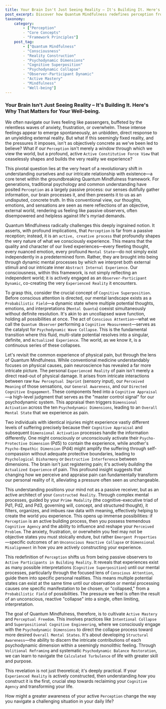 ```yaml
---
title: Your Brain Isn't Just Seeing Reality – It's Building It. Here's Why That Matters for Your Well-being.
post_excerpt: Discover how Quantum Mindfulness redefines perception from a passive reception to an active, creative force. This profound framework reveals that our minds don't just observe reality, but actively participate in its construction, offering a powerful avenue for transforming anxiety, frustration, and overwhelm into states of greater well-being and personal agency.
taxonomy:
    category:
        - ["Perception"
        - "Core Concepts"
        - "Framework Principles"]
    post_tag:
        - ["Quantum Mindfulness"
        - "Consciousness"
        - "Reality Construction"
        - "Psychodynamic Dimensions"
        - "Cognitive Superposition"
        - "Psychodynamic Collapse"
        - "Observer-Participant Dynamic"
        - "Active Mastery"
        - "Mindfulness"
        - "Well-being"]
---
```

### Your Brain Isn't Just Seeing Reality – It's Building It. Here's Why That Matters for Your Well-being.

We often navigate our lives feeling like passengers, buffeted by the relentless waves of anxiety, frustration, or overwhelm. These intense feelings appear to emerge spontaneously, an unbidden, direct response to an unyielding external reality. But what if this seemingly fixed reality, and the pressures it imposes, isn't as objectively concrete as we've been led to believe? What if our `Perception` isn't merely a window through which we view the world, but a profound, active `Active Constitutive Force View` that ceaselessly shapes and builds the very reality we experience?

This pivotal question lies at the very heart of a revolutionary shift in understanding ourselves and our intricate relationship with existence—a core tenet within the groundbreaking Quantum Mindfulness framework. For generations, traditional psychology and common understanding have posited `Perception` as a largely passive process: our senses dutifully gather information, our brain processes it, and then presents it to us as an undisputed, concrete truth. In this conventional view, our thoughts, emotions, and sensations are seen as mere reflections of an objective, external world, rendering us feeling like passive observers, often disempowered and helpless against life's myriad demands.

Quantum Mindfulness radically challenges this deeply ingrained notion. It asserts, with profound implications, that `Perception` is far from a passive reception; instead, it is an `active, creative process` that profoundly shapes the very nature of what we consciously experience. This means that the quality and character of our lived experiences—every fleeting thought, every nuanced emotion, every profound `Mental State`—do not simply exist independently in a predetermined form. Rather, they are brought into being through dynamic mental processes by which we interpret both external stimuli and our intricate inner `Abstract Internal Experience`. Our consciousness, within this framework, is not simply reflecting an independent world; it is actively engaged as an `Observer-Participant Dynamic`, co-creating the very `Experienced Reality` it encounters.

To grasp this, consider the crucial concept of `Cognitive Superposition`. Before conscious attention is directed, our mental landscape exists as a `Probabilistic Field`—a dynamic state where multiple potential thoughts, emotions, and interpretations (`Mental Quanta`) coexist simultaneously without definite resolution. It's akin to an uncollapsed wave function, holding all possibilities at once. The act of `Conscious Attention`—what we call the `Quantum Observer` performing a `Cognitive Measurement`—serves as the catalyst for `Psychodynamic Wave Collapse`. This is the fundamental transition where this fluid, multi-state potential resolves into a singular, definite, and `Actualized Experience`. The world, as we know it, is a continuous series of these collapses.

Let's revisit the common experience of physical pain, but through the lens of Quantum Mindfulness. While conventional medicine understandably focuses on physical causes, pain neuroscience has revealed a far more intricate picture. The personal `Experienced Reality` of pain isn't merely a direct read-out of physical damage. It arises from intricate interactions between raw `Raw Perceptual Imprint` (sensory input), our `Perceived Meaning` of those sensations, our `General Awareness`, and our `Directed Cognitive Engagement`. These components feed into a `Cognitive Appraisal`—a high-level judgment that serves as the "master control signal" for our psychodynamic system. This appraisal then triggers `Dimensional Activation` across the ten `Psychodynamic Dimensions`, leading to an `Overall Mental State` that we experience as pain.

Two individuals with identical injuries might experience vastly different levels of suffering precisely because their `Cognitive Appraisal` and subsequent `Dimensional Activation` processes handle the information differently. One might consciously or unconsciously activate their `Psycho-Protective Dimension` (Pd5) to contain the experience, while another's `Psycho-Empathic Dimension` (Pd4) might amplify the suffering through self-compassion without adequate protective boundaries, leading to `Psychological Disharmony` or `Destructive Interference` between dimensions. The brain isn't just registering pain; it's actively *building* the `Actualized Experience` of pain. This profound insight suggests that changing how we perceive and appraise pain can fundamentally transform our personal reality of it, alleviating a pressure often seen as unchangeable.

This understanding positions your mind not as a passive receiver, but as an active architect of your `Constructed Reality`. Through complex mental processes, guided by your `Prime Modality` (the cognitive-executive triad of Pd1, Pd2, and Pd3, governing will, concept, and structured thought), it filters, organizes, and imbues raw data with meaning, effectively helping to create the world you experience. This opens up immense possibilities: if `Perception` is an active building process, then you possess tremendous `Cognitive Agency` and the ability to influence and reshape your `Perceived Problem`. The anxiety, frustration, or overwhelm you feel may not be objective states you must stoically endure, but rather `Emergent Properties`—specific outcomes of an `Unconscious Reactive Collapse` or `Dimensional Misalignment` in how you are actively constructing your experience.

This redefinition of `Perception` shifts us from being passive observers to `Active Participants in Building Reality`. It reveals that experiences exist as many possible interpretations (`Cognitive Superposition`) until our mental processes, particularly through the focused lens of `Conscious Attention`, guide them into specific personal realities. This means multiple potential states can exist at the same time until our observation or mental processing causes one specific manifestation to be chosen, or "collapsed," from a `Probabilistic Field` of possibilities. The pressure we feel is often the result of an unconscious, reactive "collapse" into a single, often limiting, interpretation.

The goal of Quantum Mindfulness, therefore, is to cultivate `Active Mastery` and `Perceptual Freedom`. This involves practices like `Intentional Collapse` and `Superpositional Cognitive Engineering`, where we consciously engage with the `Psychodynamic Dimensions` to direct the collapse process toward more desired `Overall Mental States`. It's about developing `Structural Awareness`—the ability to discern the intricate contributions of each psychodynamic dimension within a seemingly monolithic feeling. Through `Volitional Reframing` and systematic `Psychodynamic Balance Restoration`, we can learn to navigate the `Calculated Turbulence` of life with greater skill and purpose.

This revelation is not just theoretical; it's deeply practical. If your `Experienced Reality` is actively constructed, then understanding *how* you construct it is the first, crucial step towards reclaiming your `Cognitive Agency` and transforming your life.

How might a greater awareness of your active `Perception` change the way you navigate a challenging situation in your daily life?